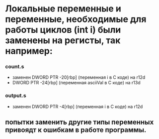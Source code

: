 # Локальные переменные и переменные, необходимые для работы циклов (int i) были заменены на регисты, так например:
### count.s
* заменен DWORD PTR -20[rbp] (переменная i в С коде) на r12d
* DWORD PTR -24[rbp] (переменная asciiVal в С коде) на r13d
### output.s
* заменен DWORD PTR -4[rbp] (переменная i в С коде) на r12d
## попытки заменить другие типы переменных привоядт к ошибкам в работе программы.
